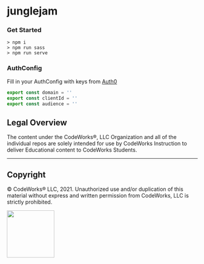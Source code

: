 junglejam
============

### Get Started

```terminal
> npm i
> npm run sass
> npm run serve
```

### AuthConfig

Fill in your AuthConfig with keys from [Auth0](https://auth0.com/)

```javascript
export const domain = '' 
export const clientId = '' 
export const audience = '' 
```
## Legal Overview

The content under the CodeWorks®, LLC Organization and all of the individual repos are solely intended for use by CodeWorks Instruction to deliver Educational content to CodeWorks Students.

---

## Copyright

© CodeWorks® LLC, 2021. Unauthorized use and/or duplication of this material without express and written permission from CodeWorks, LLC is strictly prohibited.

<img src="https://bcw.blob.core.windows.net/public/img/7815839041305055" width="125">
